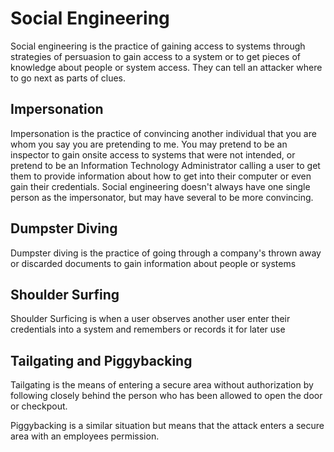 # Social Engineering

Social engineering is the practice of gaining access to systems through strategies of persuasion to gain access to a system or to get pieces of knowledge about people or system access. They can tell an attacker where to go next as parts of clues.

## Impersonation

Impersonation is the practice of convincing another individual that you are whom you say you are pretending to me. You may pretend to be an inspector to gain onsite access to systems that were not intended, or pretend to be an Information Technology Administrator calling a user to get them to provide information about how to get into their computer or even gain their credentials. Social engineering doesn't always have one single person as the impersonator, but may have several to be more convincing.

## Dumpster Diving

Dumpster diving is the practice of going through a company's thrown away or discarded documents to gain information about people or systems

## Shoulder Surfing

Shoulder Surficing is when a user observes another user enter their credentials into a system and remembers or records it for later use

## Tailgating and Piggybacking

Tailgating is the means of entering a secure area without authorization by following closely behind the person who has been allowed to open the door or checkpout.

Piggybacking is a similar situation but means that the attack enters a secure area with an employees permission. 